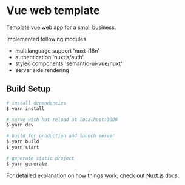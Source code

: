 # Vue web template
Template vue web app for a small business. 

Implemented following modules
- multilanguage support 'nuxt-i18n'
- authentication 'nuxtjs/auth'
- styled components 'semantic-ui-vue/nuxt'
- server side rendering

## Build Setup

```bash
# install dependencies
$ yarn install

# serve with hot reload at localhost:3000
$ yarn dev

# build for production and launch server
$ yarn build
$ yarn start

# generate static project
$ yarn generate
```

For detailed explanation on how things work, check out [Nuxt.js docs](https://nuxtjs.org).
